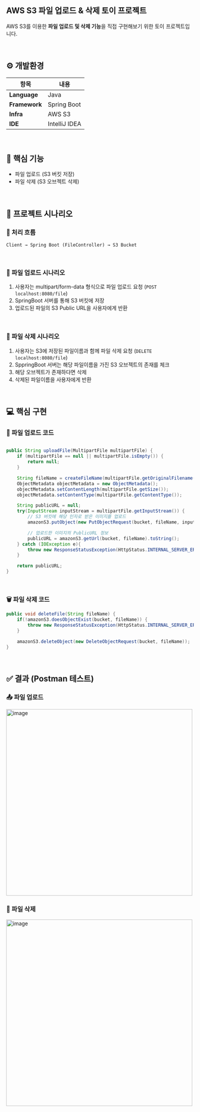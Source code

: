 ## AWS S3 파일 업로드 & 삭제 토이 프로젝트
AWS S3를 이용한 **파일 업로드 및 삭제 기능**을 직접 구현해보기 위한 토이 프로젝트입니다.

<br/>

## ⚙️ 개발환경

| 항목 | 내용 |
|------|------|
| **Language** | Java |
| **Framework** | Spring Boot |
| **Infra** | AWS S3 |
| **IDE** | IntelliJ IDEA |

<br/>

## 🚀 핵심 기능
- 파일 업로드 (S3 버킷 저장)
- 파일 삭제 (S3 오브젝트 삭제)

<br/>

## 📄 프로젝트 시나리오
### 🔹 처리 흐름
```
Client → Spring Boot (FileController) → S3 Bucket
```
<br/>


### 🔹 파일 업로드 시나리오

1. 사용자는 multipart/form-data 형식으로 파일 업로드 요청 (`POST localhost:8080/file`)
2. SpringBoot 서버를 통해 S3 버킷에 저장
3. 업로드된 파일의 S3 Public URL을 사용자에게 반환

<br/>

### 🔹 파일 삭제 시나리오

1. 사용자는 S3에 저장된 파일이름과 함께 파일 삭제 요청 (`DELETE localhost:8080/file`)
2. SppringBoot 서버는 해당 파일이름을 가진 S3 오브젝트의 존재를 체크
3. 해당 오브젝트가 존재하다면 삭제
4. 삭제된 파일이름을 사용자에게 반환

<br/>

## 💻 핵심 구현

### 📁 파일 업로드 코드
```java

public String uploadFile(MultipartFile multipartFile) {
    if (multipartFile == null || multipartFile.isEmpty()) {
        return null;
    }

    String fileName = createFileName(multipartFile.getOriginalFilename());
    ObjectMetadata objectMetadata = new ObjectMetadata();
    objectMetadata.setContentLength(multipartFile.getSize());
    objectMetadata.setContentType(multipartFile.getContentType());

    String publicURL = null;
    try(InputStream inputStream = multipartFile.getInputStream()) {
        // S3 버킷에 해당 인자로 받은 이미지를 업로드
        amazonS3.putObject(new PutObjectRequest(bucket, fileName, inputStream, objectMetadata));

        // 업로드한 이미지의 PublicURL 정보
        publicURL = amazonS3.getUrl(bucket, fileName).toString();
    } catch (IOException e){
        throw new ResponseStatusException(HttpStatus.INTERNAL_SERVER_ERROR, "파일 업로드에 실패했습니다.");
    }

    return publicURL;
}
```

<br/>


### 🗑 파일 삭제 코드
```java
public void deleteFile(String fileName) {
    if(!amazonS3.doesObjectExist(bucket, fileName)) {
        throw new ResponseStatusException(HttpStatus.INTERNAL_SERVER_ERROR, "파일 삭제에 실패했습니다.");
    }

    amazonS3.deleteObject(new DeleteObjectRequest(bucket, fileName));
}
```

<br/>

## ✅ 결과 (Postman 테스트)

### 📤 파일 업로드
<img width="500" height="500" alt="image" src="https://github.com/user-attachments/assets/9dc13f64-da4b-495d-935e-85047dcbe3ac" />
<br/>

### 🧹 파일 삭제
<img width="500" height="500" alt="image" src="https://github.com/user-attachments/assets/6d422610-4ace-4283-a88f-cf26c5881ed0" />
